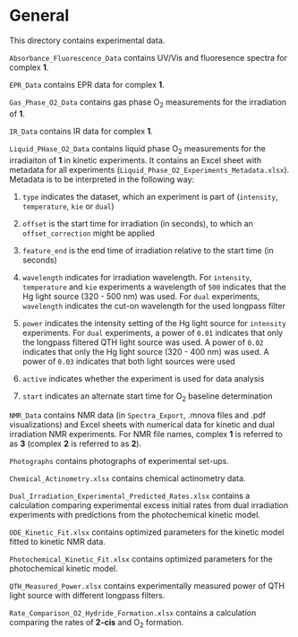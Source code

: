 # General

This directory contains experimental data.

`Absorbance_Fluorescence_Data` contains UV/Vis and fluoresence spectra for complex **1**.

`EPR_Data` contains EPR data for complex **1**.

`Gas_Phase_O2_Data` contains gas phase O<sub>2</sub>  measurements for the irradiation of **1**.

`IR_Data` contains IR data for complex **1**.

`Liquid_PHase_O2_Data` contains liquid phase O<sub>2</sub> measurements for the irradiaiton of **1** in kinetic experiments. It contains an Excel sheet with metadata for all experiments (`Liquid_Phase_O2_Experiments_Metadata.xlsx`). Metadata is to be interpreted in the following way:

1. `type` indicates the dataset, which an experiment is part of (`intensity`, `temperature`, `kie` or `dual`)

2. `offset` is the start time for irradiation (in seconds), to which an `offset_correction` might be applied

3. `feature_end` is the end time of irradiation relative to the start time (in seconds) 

4. `wavelength` indicates for irradiation wavelength. For `intensity`, `temperature` and `kie` experiments a wavelength of `500` indicates that the Hg light source (320 - 500 nm) was used. For `dual` experiments, `wavelength` indicates the cut-on wavelength for the used longpass filter

5. `power` indicates the intensity setting of the Hg light source for `intensity` experiments. For `dual` experiments, a power of `0.01` indicates that only the longpass filtered QTH light source was used. A power of `0.02` indicates that only the Hg light source (320 - 400 nm) was used. A power of `0.03` indicates that both light sources were used

6. `active` indicates whether the experiment is used for data analysis

7. `start` indicates an alternate start time for O<sub>2</sub> baseline determination

`NMR_Data` contains NMR data (in `Spectra_Export`, .mnova files and .pdf visualizations) and Excel sheets with numerical data for kinetic and dual irradiation NMR experiments. For NMR file names, complex **1** is referred to as **3** (complex **2** is referred to as **2**).

`Photographs` contains photographs of experimental set-ups.

`Chemical_Actinometry.xlsx` contains chemical actinometry data.

`Dual_Irradiation_Experimental_Predicted_Rates.xlsx` contains a calculation comparing experimental excess initial rates from dual irradiation experiments with predictions from the photochemical kinetic model.

`ODE_Kinetic_Fit.xlsx` contains optimized parameters for the kinetic model fitted to kinetic NMR data.

`Photochemical_Kinetic_Fit.xlsx` contains optimized parameters for the photochemical kinetic model.

`QTH_Measured_Power.xlsx` contains experimentally measured power of QTH light source with different longpass filters.

`Rate_Comparison_O2_Hydride_Formation.xlsx` contains a calculation comparing the rates of **2-cis** and O<sub>2</sub> formation.
